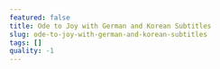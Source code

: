```yaml
---
featured: false
title: Ode to Joy with German and Korean Subtitles
slug: ode-to-joy-with-german-and-korean-subtitles
tags: []
quality: -1
---
```


